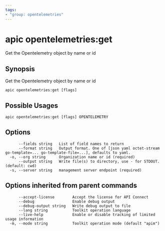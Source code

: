 ```yaml
---
tags:
- "group: opentelemetries"
---
```

# apic opentelemetries:get

Get the Opentelemetry object by name or id

## Synopsis

Get the Opentelemetry object by name or id

```
apic opentelemetries:get [flags]
```

## Possible Usages

```
apic opentelemetries:get [flags] OPENTELEMETRY
```

## Options

```
      --fields string   List of field names to return
      --format string   Output format. One of [json yaml octet-stream go-template=... go-template-file=...], defaults to yaml.
  -o, --org string      Organization name or id (required)
      --output string   Write file(s) to directory, use - for STDOUT. (default: cwd)
  -s, --server string   management server endpoint (required)
```

## Options inherited from parent commands

```
      --accept-license        Accept the license for API Connect
      --debug                 Enable debug output
      --debug-output string   Write debug output to file
      --lang string           Toolkit operation language
      --live-help             Enable or disable tracking of limited usage information
  -m, --mode string           Toolkit operation mode (default "apim")
```
